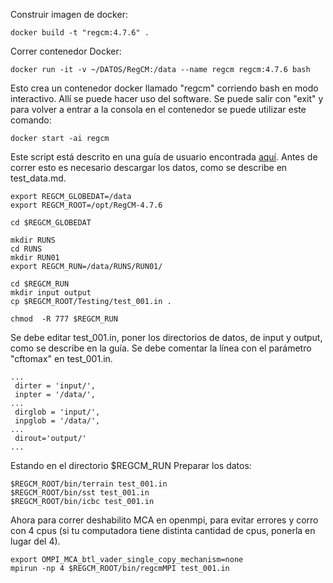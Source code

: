 Construir imagen de docker: 

```
docker build -t "regcm:4.7.6" .
```


Correr contenedor Docker:

```
docker run -it -v ~/DATOS/RegCM:/data --name regcm regcm:4.7.6 bash
```

Esto crea un contenedor docker llamado "regcm" corriendo bash en modo interactivo. Allí se puede hacer uso del software. Se puede salir con "exit" y para volver a entrar a la consola en el contenedor se puede utilizar este comando:

```
docker start -ai regcm
```


Este script está descrito en una guía de usuario encontrada [aquí](https://gforge.ictp.it/gf/download/docmanfileversion/97/1690/UserGuide.pdf). Antes de correr esto es necesario descargar los datos, como se describe en test_data.md. 

```
export REGCM_GLOBEDAT=/data
export REGCM_ROOT=/opt/RegCM-4.7.6

cd $REGCM_GLOBEDAT

mkdir RUNS
cd RUNS
mkdir RUN01
export REGCM_RUN=/data/RUNS/RUN01/

cd $REGCM_RUN
mkdir input output
cp $REGCM_ROOT/Testing/test_001.in .

chmod  -R 777 $REGCM_RUN
```

Se debe editar test_001.in, poner los directorios de datos, de input y output, como se describe en la guía. Se debe comentar la línea con el parámetro "cftomax" en test_001.in.


```
...
 dirter = 'input/',
 inpter = '/data/',
...
 dirglob = 'input/',
 inpglob = '/data/',
...
 dirout='output/'
...
```

Estando en el directorio $REGCM_RUN Preparar los datos:

```
$REGCM_ROOT/bin/terrain test_001.in
$REGCM_ROOT/bin/sst test_001.in
$REGCM_ROOT/bin/icbc test_001.in
```

Ahora para correr deshabilito MCA en openmpi, para evitar errores y corro con 4 cpus (si tu computadora tiene distinta cantidad de cpus, ponerla en lugar del 4).

```
export OMPI_MCA_btl_vader_single_copy_mechanism=none
mpirun -np 4 $REGCM_ROOT/bin/regcmMPI test_001.in   
```
